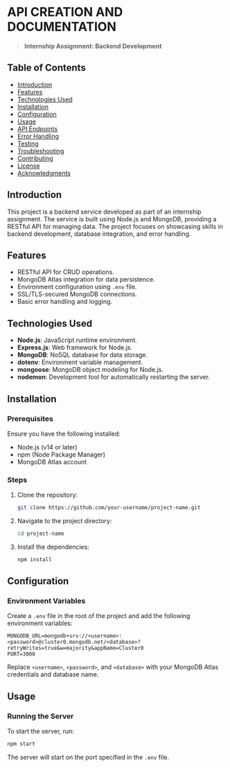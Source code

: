 # API CREATION AND DOCUMENTATION

> **Internship Assignment: Backend Development**

## Table of Contents
- [Introduction](#introduction)
- [Features](#features)
- [Technologies Used](#technologies-used)
- [Installation](#installation)
- [Configuration](#configuration)
- [Usage](#usage)
- [API Endpoints](#api-endpoints)
- [Error Handling](#error-handling)
- [Testing](#testing)
- [Troubleshooting](#troubleshooting)
- [Contributing](#contributing)
- [License](#license)
- [Acknowledgments](#acknowledgments)

## Introduction

This project is a backend service developed as part of an internship assignment. The service is built using Node.js and MongoDB, providing a RESTful API for managing data. The project focuses on showcasing skills in backend development, database integration, and error handling.

## Features

- RESTful API for CRUD operations.
- MongoDB Atlas integration for data persistence.
- Environment configuration using `.env` file.
- SSL/TLS-secured MongoDB connections.
- Basic error handling and logging.

## Technologies Used

- **Node.js**: JavaScript runtime environment.
- **Express.js**: Web framework for Node.js.
- **MongoDB**: NoSQL database for data storage.
- **dotenv**: Environment variable management.
- **mongoose**: MongoDB object modeling for Node.js.
- **nodemon**: Development tool for automatically restarting the server.

## Installation

### Prerequisites

Ensure you have the following installed:

- Node.js (v14 or later)
- npm (Node Package Manager)
- MongoDB Atlas account

### Steps

1. Clone the repository:

   ```bash
   git clone https://github.com/your-username/project-name.git
   ```

2. Navigate to the project directory:

   ```bash
   cd project-name
   ```

3. Install the dependencies:

   ```bash
   npm install
   ```

## Configuration

### Environment Variables

Create a `.env` file in the root of the project and add the following environment variables:

```env
MONGODB_URL=mongodb+srv://<username>:<password>@cluster0.mongodb.net/<database>?retryWrites=true&w=majority&appName=Cluster0
PORT=3000
```

Replace `<username>`, `<password>`, and `<database>` with your MongoDB Atlas credentials and database name.

## Usage

### Running the Server

To start the server, run:

```bash
npm start
```

The server will start on the port specified in the `.env` file.
